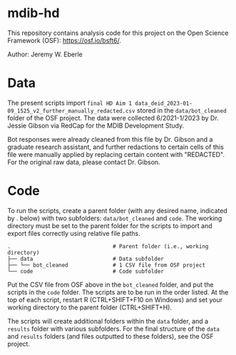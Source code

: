 # mdib-hd

This repository contains analysis code for this project on the Open Science Framework (OSF): https://osf.io/bsft6/.

Author: Jeremy W. Eberle

# Data

The present scripts import `final HD Aim 1 data_deid_2023-01-09_1525_v2_further_manually_redacted.csv` stored in the `data/bot_cleaned` folder of the OSF project. The data were collected 6/2021-1/2023 by Dr. Jessie Gibson via RedCap for the MDIB Development Study.

Bot responses were already cleaned from this file by Dr. Gibson and a graduate research assistant, and further redactions to certain cells of this file were manually applied by replacing certain content with "REDACTED". For the original raw data, please contact Dr. Gibson.

# Code

To run the scripts, create a parent folder (with any desired name, indicated by . below) with two subfolders: `data/bot_cleaned` and `code`. The working directory must be set to the parent folder for the scripts to import and export files correctly using relative file paths.

```
.                                # Parent folder (i.e., working directory)
├── data                         # Data subfolder
├── └── bot_cleaned              # 1 CSV file from OSF project
└── code                         # Code subfolder
```

Put the CSV file from OSF above in the `bot_cleaned` folder, and put the scripts in the `code` folder. The scripts are to be run in the order listed. At the top of each script, restart R (CTRL+SHIFT+F10 on Windows) and set your working directory to the parent folder (CTRL+SHIFT+H).

The scripts will create additional folders within the `data` folder, and a `results` folder with various subfolders. For the final structure of the `data` and `results` folders (and files outputted to these folders), see the OSF project.